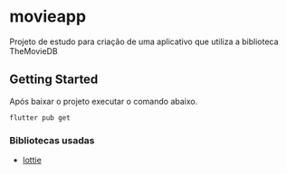 # movieapp

Projeto de estudo para criação de uma aplicativo que utiliza a biblioteca TheMovieDB

## Getting Started

Após baixar o projeto executar o comando abaixo.

```
flutter pub get
```

### Bibliotecas usadas

- [lottie](https://pub.dev/packages/lottie)
